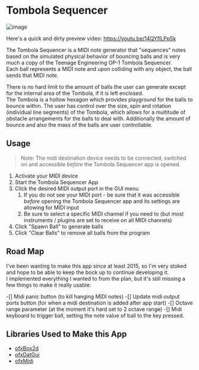 # Tombola Sequencer


![image](https://user-images.githubusercontent.com/83029642/190852810-5fb24fb0-eabb-4ead-9136-472b6b2a274a.png)

Here's a quick and dirty preview video: https://youtu.be/14QYflLPp5k

The Tombola Sequencer is a MIDI note generator that "sequences" notes based on the simulated physical behavior of bouncing balls and is very much a copy of the Teenage Engineering OP-1 Tombola Sequencer.  
Each ball represents a MIDI note and upon colliding with any object, the ball sends that MIDI note.

There is no hard limit to the amount of balls the user can generate except for the internal area of the Tombola, if it is left enclosed.  
The Tombola is a hollow hexagon which provides playground for the balls to bounce within. The user has control over the size, spin and rotation (individual line segments) of the Tombola, which allows for a multitude of obstacle arrangements for the balls to deal with. Additionally the amount of bounce and also the mass of the balls are user controllable.

## Usage

> Note: The midi destination device needs to be connected, switched on and accessible *before* the Tombola Sequencer app is opened.

1. Activate your MIDI device
2. Start the Tombola Sequencer App
3. Click the desired MIDI output port in the GUI menu
   1. If you do not see your MIDI port - be sure that it was accessible *before* opening the Tombola Sequencer app and its settings are allowing for MIDI input
   2. Be sure to select a specific MIDI channel if you need to (but most instruments / plugins are set to receive on all MIDI channels)
4. Click "Spawn Ball" to generate balls
5. Click "Clear Balls" to remove all balls from the program

## Road Map

I've been wanting to make this app since at least 2015, so I'm very stoked and hope to be able to keep the bock up to continue developing it.   
I implemented everything I wanted to from the plan, but it's still missing a few things to make it really usable:   

-[] Midi panic button (to kill hanging MIDI notes)
-[] Update midi output ports button (for when a midi destination is added after app start)
-[] Octave range parameter (at the moment it's hard set to 2 octave range) 
-[] Midi keyboard to trigger ball, setting the note value of ball to the key pressed.

## Libraries Used to Make this App
- [ofxBox2d](https://github.com/vanderlin/ofxBox2d)
- [ofxDatGui](https://github.com/braitsch/ofxDatGui)
- [ofxMidi](https://github.com/danomatika/ofxMidi)

